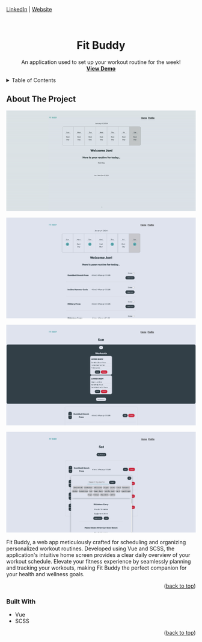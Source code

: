 <a name="readme-top"></a>

[LinkedIn](https://www.linkedin.com/in/jonathanvillagomezhernandez/) |
[Website](https://www.jonweb.dev/)

<!-- PROJECT LOGO -->
<br />
<div align="center">

  <h1 align="center">Fit Buddy</h3>

  <p align="center">
    An application used to set up your workout routine for the week!
    <br />
    <a href="https://fitbuddyapp.netlify.app/"><strong>View Demo</strong></a>
    <br />
  </p>
</div>


<!-- TABLE OF CONTENTS -->
<details>
  <summary>Table of Contents</summary>
  <ol>
    <li>
      <a href="#about-the-project">About The Project</a>
      <ul>
        <li><a href="#built-with">Built With</a></li>
      </ul>
    </li>
  </ol>
</details>



<!-- ABOUT THE PROJECT -->
## About The Project

<p align="center">
  <img src="project-info/gitbuddy-demo.gif" width="650" />
</p>

<p align="center">
  <img src="project-info/screenshot01.png" width="650" />
</p>

<p align="center">
  <img src="project-info/screenshot02.png" width="650" />
</p>

<p align="center">
  <img src="project-info/screenshot03.png" width="650" />
</p>

Fit Buddy, a web app meticulously crafted for scheduling and organizing personalized workout routines. Developed using Vue and SCSS, the application's intuitive home screen provides a clear daily overview of your workout schedule. Elevate your fitness experience by seamlessly planning and tracking your workouts, making Fit Buddy the perfect companion for your health and wellness goals.

<p align="right">(<a href="#readme-top">back to top</a>)</p>



### Built With

* Vue
* SCSS

<p align="right">(<a href="#readme-top">back to top</a>)</p>
